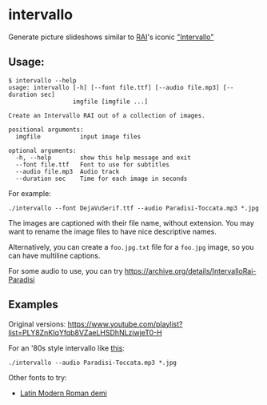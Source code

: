 # intervallo

Generate picture slideshows similar to
[RAI](https://en.wikipedia.org/wiki/RAI)'s iconic
["Intervallo"](https://it.wikipedia.org/wiki/Intervallo_(televisione))

## Usage:

```
$ intervallo --help
usage: intervallo [-h] [--font file.ttf] [--audio file.mp3] [--duration sec]
                  imgfile [imgfile ...]

Create an Intervallo RAI out of a collection of images.

positional arguments:
  imgfile           input image files

optional arguments:
  -h, --help        show this help message and exit
  --font file.ttf   Font to use for subtitles
  --audio file.mp3  Audio track
  --duration sec    Time for each image in seconds
```

For example:

```
./intervallo --font DejaVuSerif.ttf --audio Paradisi-Toccata.mp3 *.jpg
```

The images are captioned with their file name, without extension. You may want
to rename the image files to have nice descriptive names.

Alternatively, you can create a `foo.jpg.txt` file for a `foo.jpg` image, so
you can have multiline captions.

For some audio to use, you can try <https://archive.org/details/IntervalloRai-Paradisi>

## Examples

Original versions:
<https://www.youtube.com/playlist?list=PLY8ZnKIqYfqb8VZaeLHSDhNLziwjeT0-H>

For an '80s style intervallo like [this](https://www.youtube.com/watch?v=_ACoU8fRyEw&list=PLY8ZnKIqYfqb8VZaeLHSDhNLziwjeT0-H&index=2):
```
./intervallo --audio Paradisi-Toccata.mp3 *.jpg
```

Other fonts to try:

 * [Latin Modern Roman demi](https://www.fontsquirrel.com/fonts/Latin-Modern-Roman)
